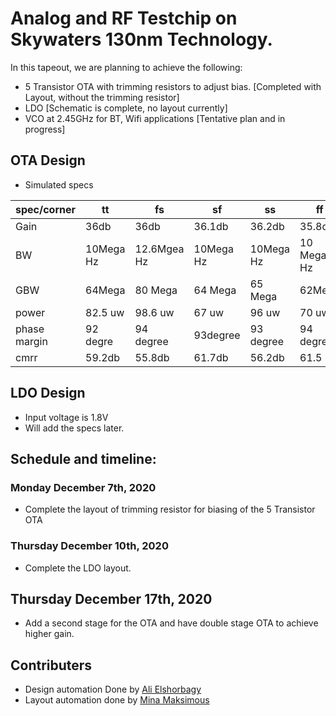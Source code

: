 # Analog and RF Testchip on Skywaters 130nm Technology.

In this tapeout, we are planning to achieve the following:
- 5 Transistor OTA with trimming resistors to adjust bias. [Completed with Layout, without the trimming resistor]
- LDO [Schematic is complete, no layout currently]
- VCO at 2.45GHz for BT, Wifi applications [Tentative plan and in progress]


## OTA Design
- Simulated specs

| spec/corner | tt | fs | sf | ss                        | ff |
| ----------- | --- | --- | --- | -----------------------| --- |
| Gain | 36db | 36db | 36.1db | 36.2db                   | 35.8db |
| BW   | 10Mega Hz | 12.6Mgea Hz | 10Mega Hz | 10Mega Hz | 10 Mega Hz |
| GBW  | 64Mega | 80 Mega | 64 Mega | 65 Mega            | 62Mega | 
| power | 82.5 uw | 98.6 uw | 67 uw | 96 uw              | 70 uw |
| phase margin | 92 degre | 94 degree | 93degree | 93 degree | 94 degree |
| cmrr | 59.2db | 55.8db | 61.7db | 56.2db               | 61.5 |


## LDO Design
- Input voltage is 1.8V
- Will add the specs later.

## Schedule and timeline:

### Monday December 7th, 2020
- Complete the layout of trimming resistor for biasing of the 5 Transistor OTA

### Thursday December 10th, 2020
- Complete the LDO layout.

## Thursday December 17th, 2020
- Add a second stage for the OTA and have double stage OTA to achieve higher gain.

## Contributers
- Design automation Done by [Ali Elshorbagy](https://github.com/Ali-Elshorbagy)
- Layout automation done by [Mina Maksimous](https://github.com/MinaMaksimous)
